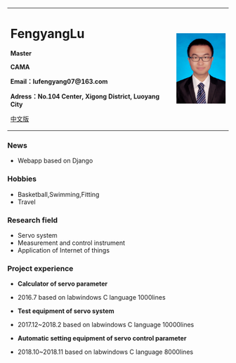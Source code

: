 <table border="0">
  <tr>
    <td width="75%">
      <h1>FengyangLu</h1>
      <p><b>Master</b></p>
      <p><b>CAMA</b></p>
      <p><b>Email：lufengyang07@163.com</b></p>
      <p><b>Adress：No.104 Center, Xigong District, Luoyang City</b></p>
      <p><a href="/index.html">中文版</a></p>
    </td>
    <td width="25%">
      <img src="/zhengjianzhao.jpg" width="100%">      
    </td>
  </tr>
</table>

### News
- Webapp based on Django

### Hobbies
- Basketball,Swimming,Fitting
- Travel

### Research field
- Servo system
- Measurement and control instrument
- Application of Internet of things

### Project experience
- **Calculator of servo parameter**  
- 2016.7  based on labwindows  C language  1000lines  

- **Test equipment of servo system**  
- 2017.12~2018.2  based on labwindows  C language  10000lines

- **Automatic setting equipment of servo control parameter**  
- 2018.10~2018.11  based on labwindows  C language  8000lines  
